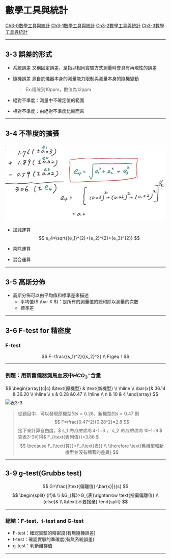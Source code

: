 # 數學工具與統計

[Ch3-0數學工具與統計](file/Ch3-0數學工具與統計.pdf)
[Ch3-1數學工具與統計](file/Ch3-1數學工具與統計.pdf)
[Ch3-2數學工具與統計](file/Ch3-2數學工具與統計.pdf)
[Ch3-3數學工具與統計](file/Ch3-3數學工具與統計.pdf)

---

## 3-3 誤差的形式

* 系統誤差
  又稱固定誤差，是指以相同實驗方式測量時會具有再現性的誤差
* 隨機誤差
  源自於儀器本身的測量能力限制與測量本身的隨機變動
  >Ex:精確到10ppm，數值為12ppm

* 絕對不準度：測量中不確定值的範圍
* 相對不準度：由絕對不準度比較而來
<!--公式-->

---

## 3-4 不準度的擴張

![加減範例](file/螢幕快照%202022-10-06%2014-00-32.png)

* 加減運算
  $$ e_4=\sqrt{{e_1}^{2}+{e_2}^{2}+{e_3}^{2}} $$
* 乘除運算

* 混合運算
  
---

## 3-5 高斯分佈
<!-- 補課本的高斯分佈圖 -->
<!-- 多了解一下半高寬 -->
* 高斯分佈可以由平均值和標準差來描述
  * 平均值($ \bar X $)：是所有的測量值的總和除以測量的次數
  * 標準差

---

## 3-6 F-test for 精密度

### F-test

$$
F=\frac{{s_1}^2}{{s_2}^2} \\
F\geq 1
$$

---

### 例題：用新舊儀器測馬血液中${HCO_3}^{-}$含量

$$
\begin{array}{c|c}
   &\text{原機型} & \text{新機型} \\
  \hline \\
  \bar{x}& 36.14 & 36.20 \\
  \hline \\
  s & 0.28 &0.47 \\
  \hline \\
  n & 10 & 4
\end{array}
$$
![表3-3](./file/IMG_20221027_141012.jpg)
> 從題目中，可以發現原機型的$s=0.28$，新機型的$s=0.47$
> 則
> $$ F=\frac{0.47^2}{0.28^2}=2.8 $$
> 接下來計算自由度，$ s_1 $的自由度為$ 4-1=3 $，$ s_2 $的自由度為$ 10-1=9 $
> 查表3-3可得$ F_{\text{表列值}}=3.86 $
> $$
> \because F_{\text{算}}<F_{\text{表}} \\
> \therefore \text{舊機型和新機型並沒有顯著的差異}
> $$

---

## 3-9 g-test(Grubbs test)

$$ G=\frac{|\text{偏離值}-\bar{x}|}{s} $$
$$
\begin{split}
  {if}& \\
  &G_{算}>G_{表}\rightarrow \text{捨棄偏離值} \\
  {else}& \\
  &\text{不要捨棄}
\end{split}
$$

---

### 總結：F-test、t-test and G-test

* F-test：確認實驗的精密度(有無隨機誤差)
* t-test：確認實驗的準確度(有無系統誤差)
* g-test：判斷離群值

---
